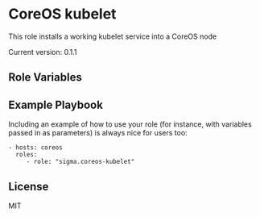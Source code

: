 CoreOS kubelet
==============

This role installs a working kubelet service into a CoreOS node

Current version: 0.1.1

Role Variables
--------------

Example Playbook
----------------

Including an example of how to use your role (for instance, with variables passed in as parameters) is always nice for users too:

    - hosts: coreos
      roles:
         - role: "sigma.coreos-kubelet"

License
-------

MIT
